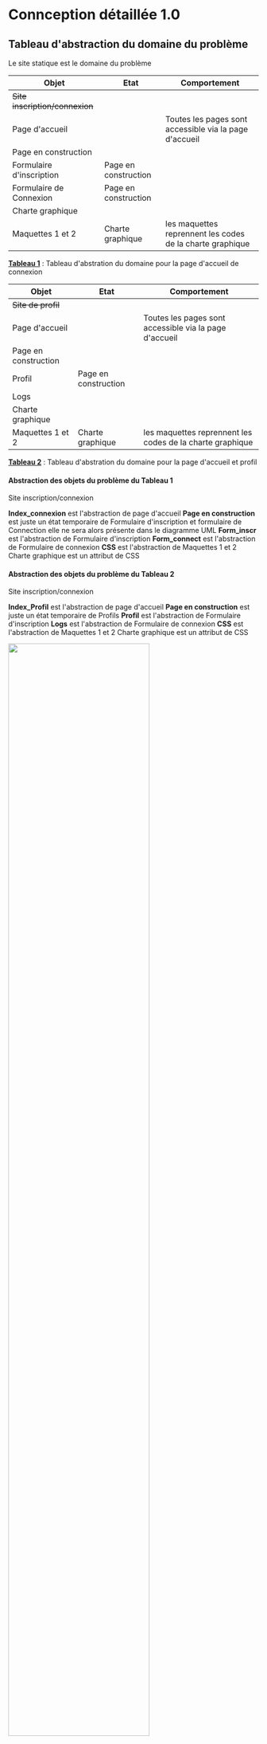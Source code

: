 # Connception détaillée 1.0

## Tableau d'abstraction du domaine du problème

Le site statique est le domaine du problème

| Objet                                        | Etat               |Comportement                                |
|----------------------------------------------|--------------------|--------------------------------------------|
|~~Site inscription/connexion~~                |                    |                                            |
| Page d'accueil                               |                    |Toutes les pages sont accessible via la page d'accueil|
| Page en construction                         |                    |                                            |
| Formulaire d'inscription                     |Page en construction|                                            |
| Formulaire de Connexion                      |Page en construction|                                            |
| Charte graphique                             |                    |                                            |
| Maquettes 1 et 2                             |Charte graphique    |les maquettes reprennent les codes de la charte graphique|

<u> **Tableau 1**</u> : Tableau d'abstration du domaine pour la page d'accueil de connexion


| Objet                                        | Etat               |Comportement                                |
|----------------------------------------------|--------------------|--------------------------------------------|
|~~Site de profil~~                            |                    |                                            |
| Page d'accueil                               |                    |Toutes les pages sont accessible via la page d'accueil|
| Page en construction                         |                    |                                            |
| Profil                                       |Page en construction|                                            |
| Logs                                         |                    |                                            |
| Charte graphique                             |                    |                                            |
| Maquettes 1 et 2                             |Charte graphique    |les maquettes reprennent les codes de la charte graphique|

<u> **Tableau 2**</u> : Tableau d'abstration du domaine pour la page d'accueil et profil

#### Abstraction des objets du problème du Tableau 1 

Site inscription/connexion 

**Index_connexion** est l'abstraction de page d'accueil 
**Page en construction** est juste un état temporaire de Formulaire d'inscription et formulaire de Connection elle ne sera alors présente dans le diagramme UML
**Form_inscr** est l'abstraction de Formulaire d'inscription
**Form_connect** est l'abstraction de Formulaire de connexion
**CSS** est l'abstraction de Maquettes 1 et 2
Charte graphique est un attribut de CSS


#### Abstraction des objets du problème du Tableau 2 

Site inscription/connexion 

**Index_Profil** est l'abstraction de page d'accueil 
**Page en construction** est juste un état temporaire de Profils 
**Profil** est l'abstraction de Formulaire d'inscription 
**Logs** est l'abstraction de Formulaire de connexion 
**CSS** est l'abstraction de Maquettes 1 et 2
Charte graphique est un attribut de CSS 

<img src='https://cdn.discordapp.com/attachments/1148278381767569508/1164586366148022314/Main.jpg?ex=6543c092&is=65314b92&hm=0ecbffa0382b3ea3437a615fa3b958f211888d5cab23d39f475e89683a4d6156&' width=75%>
